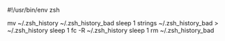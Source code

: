 #!/usr/bin/env zsh

mv ~/.zsh_history ~/.zsh_history_bad
sleep 1
strings ~/.zsh_history_bad > ~/.zsh_history
sleep 1
fc -R ~/.zsh_history
sleep 1
rm ~/.zsh_history_bad
